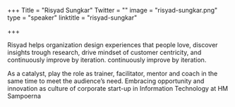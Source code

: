 +++
Title = "Risyad Sungkar"
Twitter = ""
image = "risyad-sungkar.png"
type = "speaker"
linktitle = "risyad-sungkar"

+++

Risyad helps organization design experiences that people love, discover insights trough research, drive mindset of customer centricity, and continuously improve by iteration. continuously improve by iteration. 

As a catalyst, play the role as trainer, facilitator, mentor and coach in the same time to meet the audience’s need. Embracing opportunity and innovation as culture of corporate start-up in Information Technology at HM Sampoerna
